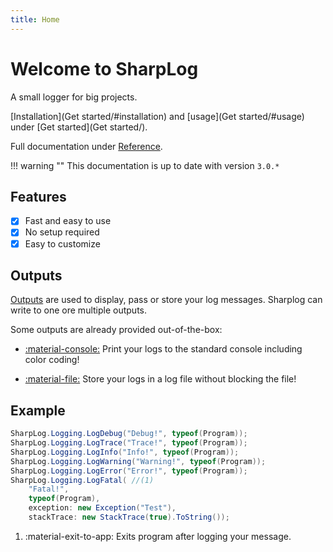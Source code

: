 ```yaml
---
title: Home
---
```


# Welcome to SharpLog

A small logger for big projects.

[Installation](Get started/#installation) and [usage](Get started/#usage) under [Get started](Get started/).

Full documentation under [Reference](/Reference/Logger/).

!!! warning ""
    This documentation is up to date with version `3.0.*`

## Features

- [x] Fast and easy to use
- [x] No setup required
- [x] Easy to customize

## Outputs

[Outputs](Output.md) are used to display, pass or store your log messages. Sharplog can write to one ore multiple outputs.

Some outputs are already provided out-of-the-box:

- [:material-console:](ConsoleOutput.md) Print your logs to the standard console including color coding!

- [:material-file:](FileOutput.md) Store your logs in a log file without blocking the file!

## Example

``` c#
SharpLog.Logging.LogDebug("Debug!", typeof(Program));
SharpLog.Logging.LogTrace("Trace!", typeof(Program));
SharpLog.Logging.LogInfo("Info!", typeof(Program));
SharpLog.Logging.LogWarning("Warning!", typeof(Program));
SharpLog.Logging.LogError("Error!", typeof(Program));
SharpLog.Logging.LogFatal( //(1)
    "Fatal!", 
    typeof(Program), 
    exception: new Exception("Test"), 
    stackTrace: new StackTrace(true).ToString());
```

1. :material-exit-to-app: Exits program after logging your message.
